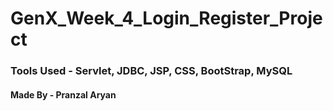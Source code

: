 # GenX_Week_4_Login_Register_Project
### Tools Used - Servlet, JDBC, JSP, CSS, BootStrap, MySQL
#### Made By - Pranzal Aryan
